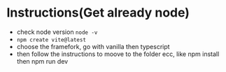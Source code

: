 # Instructions(Get already node)

- check node version `node -v`
- `npm create vite@latest`
- choose the framefork, go with vanilla then typescript
- then follow the instructions to moove to the folder ecc, like npm install then npm run dev